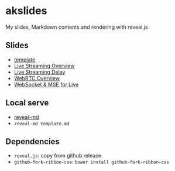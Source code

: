 # akslides

My slides, Markdown contents and rendering with reveal.js

## Slides
* [template](http://akagi201.org/akslides/template.html)
* [Live Streaming Overview](http://akagi201.org/akslides/live-streaming.html)
* [Live Streaming Delay](http://akagi201.org/akslides/livestreaming-delay.html)
* [WebRTC Overview](http://akagi201.org/akslides/webrtc.html)
* [WebSocket & MSE for Live](http://akagi201.org/akslides/websocket-mse.html)

## Local serve
* [reveal-md](https://github.com/webpro/reveal-md)
* `reveal-md template.md`

## Dependencies
* `reveal.js`: copy from github release
* `github-fork-ribbon-css`: `bower install github-fork-ribbon-css`
